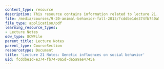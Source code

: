 ```yaml
---
content_type: resource
description: This resource contains information related to lecture 21.
file: /media/courses/9-20-animal-behavior-fall-2013/fcddbe1de374fb740a5dde5a9ae4745a_MIT9_20F13_Lec21.pdf
file_type: application/pdf
learning_resource_types:
- Lecture Notes
ocw_type: OCWFile
parent_title: Lecture Notes
parent_type: CourseSection
resourcetype: Document
title: 'Lecture 21 Notes: Genetic influences on social behavior'
uid: fcddbe1d-e374-fb74-0a5d-de5a9ae4745a
---
```

